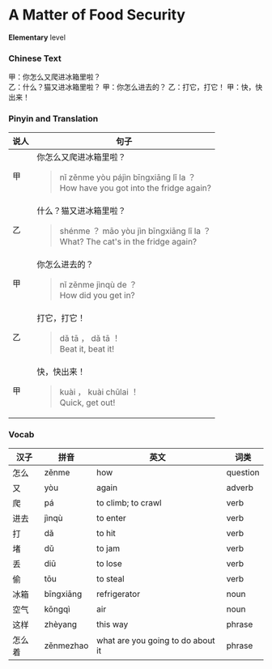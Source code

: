 # A Matter of Food Security
**Elementary** level
### Chinese Text
甲：你怎么又爬进冰箱里啦？<br />乙：什么？猫又进冰箱里啦？
甲：你怎么进去的？
乙：打它，打它！
甲：快，快出来！

### Pinyin and Translation
|说人|句子|
|----|----|
|甲|你怎么又爬进冰箱里啦？<blockquote>nǐ zěnme yòu pájìn bīngxiāng lǐ la ？<br />How have you got into the fridge again?</blockquote>|
|乙|什么？猫又进冰箱里啦？<blockquote>shénme ？ māo yòu jìn bīngxiāng lǐ la ？<br />What? The cat's in the fridge again?</blockquote>|
|甲|你怎么进去的？<blockquote>nǐ zěnme jìnqù de ？<br />How did you get in?</blockquote>|
|乙|打它，打它！<blockquote>dǎ tā ， dǎ tā ！<br />Beat it, beat it!</blockquote>|
|甲|快，快出来！<blockquote>kuài ， kuài chūlai ！<br />Quick, get out!</blockquote>|
### Vocab
|汉子|拼音|英文|词类|
|----|----|----|----|
|怎么|zěnme|how|question|
|又|yòu|again|adverb|
|爬|pá|to climb; to crawl|verb|
|进去|jìnqù|to enter|verb|
|打|dǎ|to hit|verb|
|堵|dǔ|to jam|verb|
|丢|diū|to lose|verb|
|偷|tōu|to steal|verb|
|冰箱|bīngxiāng|refrigerator|noun|
|空气|kōngqì|air|noun|
|这样|zhèyang|this way|phrase|
|怎么着|zěnmezhao|what are you going to do about it|phrase|